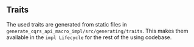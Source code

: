 
## Traits
The used traits are generated from static files in `generate_cqrs_api_macro_impl/src/generating/traits`.
This makes them available in the `impl Lifecycle` for the rest of the using codebase. 
